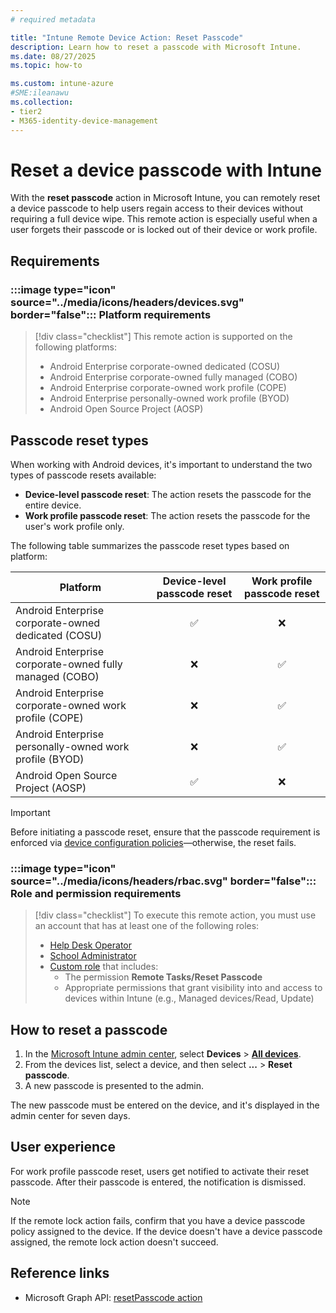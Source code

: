 ```yaml
---
# required metadata

title: "Intune Remote Device Action: Reset Passcode"
description: Learn how to reset a passcode with Microsoft Intune.
ms.date: 08/27/2025
ms.topic: how-to

ms.custom: intune-azure
#SME:ileanawu
ms.collection:
- tier2
- M365-identity-device-management
---
```


# Reset a device passcode with Intune

With the **reset passcode** action in Microsoft Intune, you can remotely reset a device passcode to help users regain access to their devices without requiring a full device wipe. This remote action is especially useful when a user forgets their passcode or is locked out of their device or work profile.

## Requirements

### :::image type="icon" source="../media/icons/headers/devices.svg" border="false"::: Platform requirements

> [!div class="checklist"]
> This remote action is supported on the following platforms:
>
> - Android Enterprise corporate-owned dedicated (COSU)
> - Android Enterprise corporate-owned fully managed (COBO)
> - Android Enterprise corporate-owned work profile (COPE)
> - Android Enterprise personally-owned work profile (BYOD)
> - Android Open Source Project (AOSP)

## Passcode reset types

When working with Android devices, it's important to understand the two types of passcode resets available:

- **Device-level passcode reset**: The action resets the passcode for the entire device.
- **Work profile passcode reset**: The action resets the passcode for the user's work profile only.

The following table summarizes the passcode reset types based on platform:

| Platform | Device-level passcode reset | Work profile passcode reset |
|--|:-:|:-:|
| Android Enterprise corporate-owned dedicated (COSU) | ✅ | ❌ |
| Android Enterprise corporate-owned fully managed (COBO) | ❌ | ✅ |
| Android Enterprise corporate-owned work profile (COPE) | ❌ | ✅ |
| Android Enterprise personally-owned work profile (BYOD) | ❌ | ✅ |
| Android Open Source Project (AOSP) | ✅ | ❌ |

> [!IMPORTANT]
> Before initiating a passcode reset, ensure that the passcode requirement is enforced via [device configuration policies][INT-1]—otherwise, the reset fails.

### :::image type="icon" source="../media/icons/headers/rbac.svg" border="false"::: Role and permission requirements

> [!div class="checklist"]
> To execute this remote action, you must use an account that has at least one of the following roles:
>
> - [Help Desk Operator][INT-R1]
> - [School Administrator][INT-R2]
> - [Custom role][INT-RC] that includes:
>   - The permission **Remote Tasks/Reset Passcode**
>   - Appropriate permissions that grant visibility into and access to devices within Intune (e.g., Managed devices/Read, Update)

## How to reset a passcode

1. In the [Microsoft Intune admin center][INT-AC], select **Devices** > [**All devices**][INT-ALLD].
1. From the devices list, select a device, and then select **...** > **Reset passcode**.
1. A new passcode is presented to the admin.

The new passcode must be entered on the device, and it's displayed in the admin center for seven days.

## User experience

For work profile passcode reset, users get notified to activate their reset passcode. After their passcode is entered, the notification is dismissed.

>[!NOTE]
>If the remote lock action fails, confirm that you have a device passcode policy assigned to the device. If the device doesn't have a device passcode assigned, the remote lock action doesn't succeed.

## Reference links

- Microsoft Graph API: [resetPasscode action][GRAPH-1]

[INT-AC]: https://go.microsoft.com/fwlink/?linkid=2109431
[INT-ALLD]: https://go.microsoft.com/fwlink/?linkid=2333814
[INT-AC2]: https://go.microsoft.com/fwlink/?linkid=2109431#view/Microsoft_Intune_Devices/DeviceActionList.ReactView
[INT-1]:/intune/intune-service/configuration/settings-catalog-android

[INT-RC]: /intune/intune-service/fundamentals/create-custom-role
[INT-R1]: /intune/intune-service/fundamentals/role-based-access-control-reference#help-desk-operator
[INT-R2]: /intune/intune-service/fundamentals/role-based-access-control-reference#school-administrator

[GRAPH-1]: /graph/api/intune-devices-manageddevice-resetpasscode
